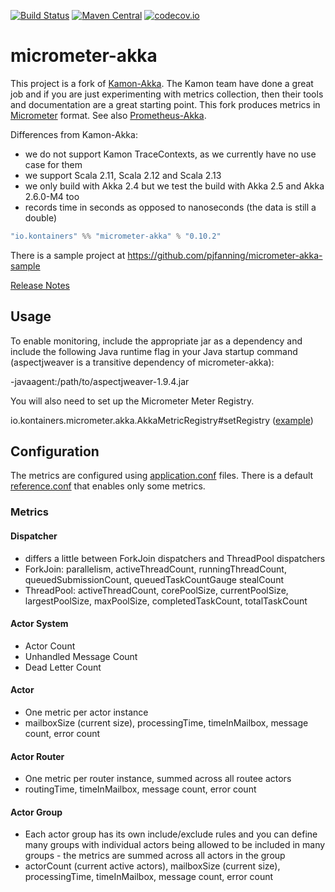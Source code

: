[![Build Status](https://travis-ci.org/kontainers/micrometer-akka.svg?branch=master)](https://travis-ci.org/kontainers/micrometer-akka)
[![Maven Central](https://maven-badges.herokuapp.com/maven-central/io.kontainers/micrometer-akka_2.12/badge.svg)](https://maven-badges.herokuapp.com/maven-central/io.kontainers/micrometer-akka_2.12)
[![codecov.io](https://codecov.io/gh/kontainers/micrometer-akka/coverage.svg?branch=master)](https://codecov.io/gh/kontainers/micrometer-akka/branch/master)

# micrometer-akka

This project is a fork of [Kamon-Akka](http://kamon.io/documentation/kamon-akka/0.6.6/overview/). The Kamon team have done a great job and if you are just experimenting with metrics collection, then their tools and documentation are a great starting point. 
This fork produces metrics in [Micrometer](http://micrometer.io/) format.
See also [Prometheus-Akka](https://github.com/Workday/prometheus-akka).

Differences from Kamon-Akka:
- we do not support Kamon TraceContexts, as we currently have no use case for them
- we support Scala 2.11, Scala 2.12 and Scala 2.13
- we only build with Akka 2.4 but we test the build with Akka 2.5 and Akka 2.6.0-M4 too
- records time in seconds as opposed to nanoseconds (the data is still a double)

```sbt
"io.kontainers" %% "micrometer-akka" % "0.10.2"
```

There is a sample project at https://github.com/pjfanning/micrometer-akka-sample

[Release Notes](https://github.com/kontainers/micrometer-akka/releases)

## Usage

To enable monitoring, include the appropriate jar as a dependency and include the following Java runtime flag in your Java startup command (aspectjweaver is a transitive dependency of micrometer-akka):

-javaagent:/path/to/aspectjweaver-1.9.4.jar

You will also need to set up the Micrometer Meter Registry.

io.kontainers.micrometer.akka.AkkaMetricRegistry#setRegistry ([example](https://github.com/pjfanning/micrometer-akka-sample/blob/master/src/main/scala/com/example/akka/Main.scala))

## Configuration

The metrics are configured using [application.conf](https://github.com/typesafehub/config) files. There is a default [reference.conf](https://github.com/kontainers/micrometer-akka/blob/master/src/main/resources/reference.conf) that enables only some metrics.

### Metrics

#### Dispatcher

- differs a little between ForkJoin dispatchers and ThreadPool dispatchers
- ForkJoin: parallelism, activeThreadCount, runningThreadCount, queuedSubmissionCount, queuedTaskCountGauge stealCount
- ThreadPool: activeThreadCount, corePoolSize, currentPoolSize, largestPoolSize, maxPoolSize, completedTaskCount, totalTaskCount

#### Actor System

- Actor Count
- Unhandled Message Count
- Dead Letter Count

#### Actor

- One metric per actor instance
- mailboxSize (current size), processingTime, timeInMailbox, message count, error count

#### Actor Router

- One metric per router instance, summed across all routee actors
- routingTime, timeInMailbox, message count, error count

#### Actor Group

- Each actor group has its own include/exclude rules and you can define many groups with individual actors being allowed to be included in many groups - the metrics are summed across all actors in the group
- actorCount (current active actors), mailboxSize (current size), processingTime, timeInMailbox, message count, error count
